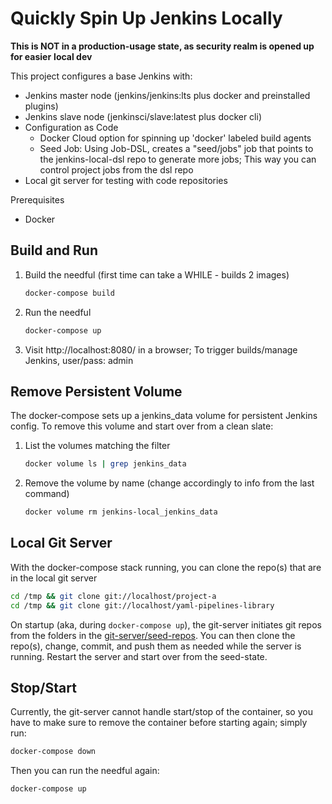 # Quickly Spin Up Jenkins Locally

**This is NOT in a production-usage state, as security realm is opened up for easier**
**local dev**

This project configures a base Jenkins with:
- Jenkins master node (jenkins/jenkins:lts plus docker and preinstalled plugins)
- Jenkins slave node (jenkinsci/slave:latest plus docker cli)
- Configuration as Code
    - Docker Cloud option for spinning up 'docker' labeled build agents
    - Seed Job: Using Job-DSL, creates a "seed/jobs" job that points to the
        jenkins-local-dsl repo to generate more jobs; This way you can control
        project jobs from the dsl repo
- Local git server for testing with code repositories

Prerequisites
- Docker

## Build and Run

1. Build the needful (first time can take a WHILE - builds 2 images)
    ```bash
    docker-compose build
    ```
2. Run the needful
    ```bash
    docker-compose up
    ```
3. Visit http://localhost:8080/ in a browser; To trigger builds/manage Jenkins,
    user/pass: admin

## Remove Persistent Volume

The docker-compose sets up a jenkins_data volume for persistent Jenkins config.
To remove this volume and start over from a clean slate:

1. List the volumes matching the filter
    ```bash
    docker volume ls | grep jenkins_data
    ```
2. Remove the volume by name (change accordingly to info from the last command)
    ```bash
    docker volume rm jenkins-local_jenkins_data
    ```

## Local Git Server

With the docker-compose stack running, you can clone the repo(s) that are in the
local git server

```bash
cd /tmp && git clone git://localhost/project-a
cd /tmp && git clone git://localhost/yaml-pipelines-library
```

On startup (aka, during `docker-compose up`), the git-server initiates git repos
from the folders in the [git-server/seed-repos](git-server/seed-repos/). You can
then clone the repo(s), change, commit, and push them as needed while the server
is running. Restart the server and start over from the seed-state.

## Stop/Start

Currently, the git-server cannot handle start/stop of the container, so you have
to make sure to remove the container before starting again; simply run:

```bash
docker-compose down
```

Then you can run the needful again:
```bash
docker-compose up
```
